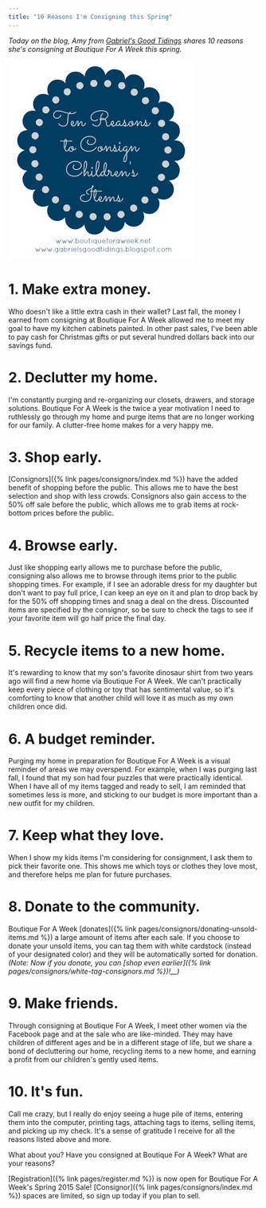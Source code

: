 ```yaml
---
title: "10 Reasons I'm Consigning this Spring"
---
```


_Today on the blog, Amy from_ [_Gabriel's Good Tidings_](http://gabrielsgoodtidings.blogspot.com/ ) _shares 10 reasons she's consigning at Boutique For A Week this spring._

![](/img/blog/10-Reasons.jpg)

1\. Make extra money.
=====================

Who doesn't like a little extra cash in their wallet? Last fall, the money I earned from consigning at Boutique For A Week allowed me to meet my goal to have my kitchen cabinets painted. In other past sales, I've been able to pay cash for Christmas gifts or put several hundred dollars back into our savings fund.

2\. Declutter my home.
======================

I'm constantly purging and re-organizing our closets, drawers, and storage solutions. Boutique For A Week is the twice a year motivation I need to ruthlessly go through my home and purge items that are no longer working for our family. A clutter-free home makes for a very happy me.

3\. Shop early.
===============

[Consignors]({% link pages/consignors/index.md %}) have the added benefit of shopping before the public. This allows me to have the best selection and shop with less crowds. Consignors also gain access to the 50% off sale before the public, which allows me to grab items at rock-bottom prices before the public.

4\. Browse early.
=================

Just like shopping early allows me to purchase before the public, consigning also allows me to browse through items prior to the public shopping times. For example, if I see an adorable dress for my daughter but don't want to pay full price, I can keep an eye on it and plan to drop back by for the 50% off shopping times and snag a deal on the dress. Discounted items are specified by the consignor, so be sure to check the tags to see if your favorite item will go half price the final day.

5\. Recycle items to a new home.
================================

It's rewarding to know that my son's favorite dinosaur shirt from two years ago will find a new home via Boutique For A Week. We can't practically keep every piece of clothing or toy that has sentimental value, so it's comforting to know that another child will love it as much as my own children once did.

6\. A budget reminder.
======================

Purging my home in preparation for Boutique For A Week is a visual reminder of areas we may overspend. For example, when I was purging last fall, I found that my son had four puzzles that were practically identical. When I have all of my items tagged and ready to sell, I am reminded that sometimes less is more, and sticking to our budget is more important than a new outfit for my children.

7\. Keep what they love.
========================

When I show my kids items I'm considering for consignment, I ask them to pick their favorite one. This shows me which toys or clothes they love most, and therefore helps me plan for future purchases.

8\. Donate to the community.
============================

Boutique For A Week [donates]({% link pages/consignors/donating-unsold-items.md %}) a large amount of items after each sale. If you choose to donate your unsold items, you can tag them with white cardstock (instead of your designated color) and they will be automatically sorted for donation. _(Note: Now if you donate, you can_ _[shop even earlier]({% link pages/consignors/white-tag-consignors.md %})!__)_

9\. Make friends.
=================

Through consigning at Boutique For A Week, I meet other women via the Facebook page and at the sale who are like-minded. They may have children of different ages and be in a different stage of life, but we share a bond of decluttering our home, recycling items to a new home, and earning a profit from our children's gently used items.

10\. It's fun.
==============

Call me crazy, but I really do enjoy seeing a huge pile of items, entering them into the computer, printing tags, attaching tags to items, selling items, and picking up my check. It's a sense of gratitude I receive for all the reasons listed above and more.

What about you? Have you consigned at Boutique For A Week? What are your reasons?

[Registration]({% link pages/register.md %}) is now open for Boutique For A Week's Spring 2015 Sale! [Consignor]({% link pages/consignors/index.md %}) spaces are limited, so sign up today if you plan to sell.
